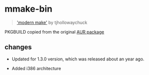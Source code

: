 
# mmake-bin

> ['modern make'](https://github.com/tj/mmake/) by tjhollowaychuck

PKGBUILD copied from the original [AUR package](https://aur.archlinux.org/cgit/aur.git/tree/PKGBUILD?h=mmake-bin)

## changes

* Updated for 1.3.0 version, which was released about an year ago.

* Added i386 architecture

